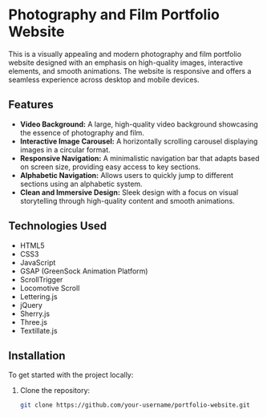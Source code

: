# Photography and Film Portfolio Website

This is a visually appealing and modern photography and film portfolio website designed with an emphasis on high-quality images, interactive elements, and smooth animations. The website is responsive and offers a seamless experience across desktop and mobile devices.

## Features

- **Video Background:** A large, high-quality video background showcasing the essence of photography and film.
- **Interactive Image Carousel:** A horizontally scrolling carousel displaying images in a circular format.
- **Responsive Navigation:** A minimalistic navigation bar that adapts based on screen size, providing easy access to key sections.
- **Alphabetic Navigation:** Allows users to quickly jump to different sections using an alphabetic system.
- **Clean and Immersive Design:** Sleek design with a focus on visual storytelling through high-quality content and smooth animations.

## Technologies Used

- HTML5
- CSS3
- JavaScript
- GSAP (GreenSock Animation Platform)
- ScrollTrigger
- Locomotive Scroll
- Lettering.js
- jQuery
- Sherry.js
- Three.js
- Textillate.js

## Installation

To get started with the project locally:

1. Clone the repository:

   ```bash
   git clone https://github.com/your-username/portfolio-website.git

